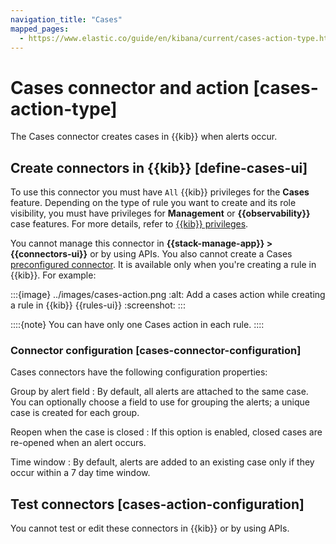 ```yaml
---
navigation_title: "Cases"
mapped_pages:
  - https://www.elastic.co/guide/en/kibana/current/cases-action-type.html
---
```


# Cases connector and action [cases-action-type]

The Cases connector creates cases in {{kib}} when alerts occur.

## Create connectors in {{kib}} [define-cases-ui]

To use this connector you must have `All` {{kib}} privileges for the **Cases** feature. Depending on the type of rule you want to create and its role visibility, you must have privileges for **Management** or **{{observability}}** case features. For more details, refer to [{{kib}} privileges](docs-content://deploy-manage/users-roles/cluster-or-deployment-auth/kibana-privileges.md).

You cannot manage this connector in **{{stack-manage-app}} > {{connectors-ui}}** or by using APIs. You also cannot create a Cases [preconfigured connector](/reference/connectors-kibana/pre-configured-connectors.md). It is available only when you're creating a rule in {{kib}}. For example:

:::{image} ../images/cases-action.png
:alt: Add a cases action while creating a rule in {{kib}} {{rules-ui}}
:screenshot:
:::

::::{note}
You can have only one Cases action in each rule.
::::

### Connector configuration [cases-connector-configuration]

Cases connectors have the following configuration properties:

Group by alert field
:   By default, all alerts are attached to the same case. You can optionally choose a field to use for grouping the alerts; a unique case is created for each group.

Reopen when the case is closed
:   If this option is enabled, closed cases are re-opened when an alert occurs.

Time window
:   By default, alerts are added to an existing case only if they occur within a 7 day time window.

## Test connectors [cases-action-configuration]

You cannot test or edit these connectors in {{kib}} or by using APIs.
